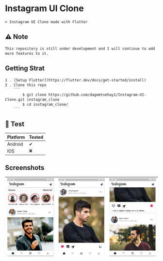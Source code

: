 # Instagram UI Clone

    > Instagram UI Clone made with Flutter

## ⚠ Note

    This repository is still under development and I will continue to add more features to it.

## Getting Strat

    1 . [Setup Flutter](https://flutter.dev/docs/get-started/install)
    2 . Clone this repo
        ```
            $ git clone https://github.com/dagemtsehay1/Instagram-UI-Clone.git instagram_clone
            $ cd instagram_clone/
        ```

## 🧪 Test

| Platform | Tested |
| ----------- | ----------- |
| Android | ✔ |
| IOS | ❌ |

## Screenshots

| ![Screenshot 0](https://github.com/dagemtsehay1/Instagram-UI-Clone/blob/main/Screenshots/0.JPG) | ![Screenshot 1](https://github.com/dagemtsehay1/Instagram-UI-Clone/blob/main/Screenshots/1.JPG) | ![Screenshot 2](https://github.com/dagemtsehay1/Instagram-UI-Clone/blob/main/Screenshots/2.JPG) |
| ----------- | ----------- | ----------- |